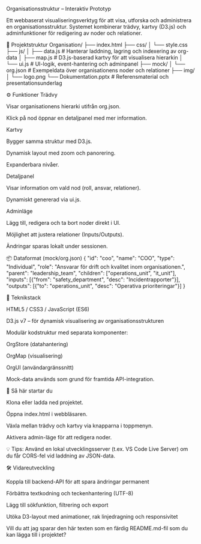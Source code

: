 Organisationsstruktur – Interaktiv Prototyp

Ett webbaserat visualiseringsverktyg för att visa, utforska och administrera en organisationsstruktur.
Systemet kombinerar trädvy, kartvy (D3.js) och adminfunktioner för redigering av noder och relationer.

🧱 Projektstruktur
Organisation/
├── index.html
├── css/
│   └── style.css
├── js/
│   ├── data.js          # Hanterar laddning, lagring och indexering av org-data
│   ├── map.js           # D3.js-baserad kartvy för att visualisera hierarkin
│   └── ui.js            # UI-logik, event-hantering och adminpanel
├── mock/
│   └── org.json         # Exempeldata över organisationens noder och relationer
├── img/
│   └── logo.png
└── Dokumentation.pptx   # Referensmaterial och presentationsunderlag

⚙️ Funktioner
Trädvy

Visar organisationens hierarki utifrån org.json.

Klick på nod öppnar en detaljpanel med mer information.

Kartvy

Bygger samma struktur med D3.js.

Dynamisk layout med zoom och panorering.

Expanderbara nivåer.

Detaljpanel

Visar information om vald nod (roll, ansvar, relationer).

Dynamiskt genererad via ui.js.

Adminläge

Lägg till, redigera och ta bort noder direkt i UI.

Möjlighet att justera relationer (Inputs/Outputs).

Ändringar sparas lokalt under sessionen.

📦 Dataformat (mock/org.json)
{
  "id": "coo",
  "name": "COO",
  "type": "Individual",
  "role": "Ansvarar för drift och kvalitet inom organisationen.",
  "parent": "leadership_team",
  "children": ["operations_unit", "it_unit"],
  "inputs": [{"from": "safety_department", "desc": "Incidentrapporter"}],
  "outputs": [{"to": "operations_unit", "desc": "Operativa prioriteringar"}]
}

🧩 Teknikstack

HTML5 / CSS3 / JavaScript (ES6)

D3.js v7 – för dynamisk visualisering av organisationsstrukturen

Modulär kodstruktur med separata komponenter:

OrgStore (datahantering)

OrgMap (visualisering)

OrgUI (användargränssnitt)

Mock-data används som grund för framtida API-integration.

🚀 Så här startar du

Klona eller ladda ned projektet.

Öppna index.html i webbläsaren.

Växla mellan trädvy och kartvy via knapparna i toppmenyn.

Aktivera admin-läge för att redigera noder.

💡 Tips: Använd en lokal utvecklingsserver (t.ex. VS Code Live Server) om du får CORS-fel vid laddning av JSON-data.

🛠️ Vidareutveckling

Koppla till backend-API för att spara ändringar permanent

Förbättra textkodning och teckenhantering (UTF-8)

Lägg till sökfunktion, filtrering och export

Utöka D3-layout med animationer, rak linjedragning och responsivitet

Vill du att jag sparar den här texten som en färdig README.md-fil som du kan lägga till i projektet?
